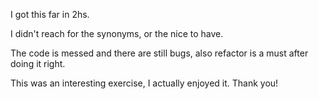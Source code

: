 I got this far in 2hs.

I didn't reach for the synonyms, or the nice to have.

The code is messed and there are still bugs, also refactor is a must after doing it right.

This was an interesting exercise, I actually enjoyed it. Thank you!
